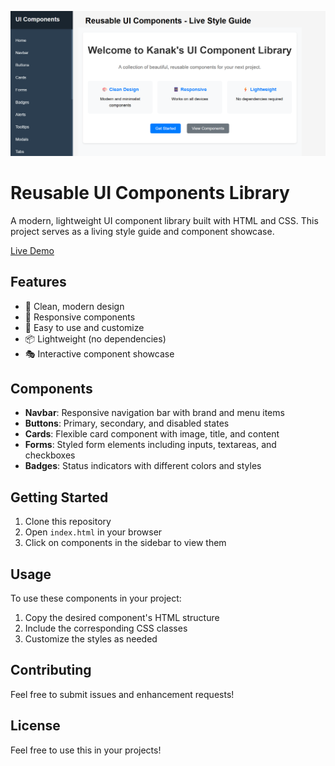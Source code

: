 ![UI Components Screenshot](image.png)

# Reusable UI Components Library

A modern, lightweight UI component library built with HTML and CSS. This project serves as a living style guide and component showcase.

[Live Demo](https://reusable-ui-components-green.vercel.app/)

## Features

- 🎨 Clean, modern design
- 📱 Responsive components
- 🎯 Easy to use and customize
- 📦 Lightweight (no dependencies)
- 🎭 Interactive component showcase

## Components

- **Navbar**: Responsive navigation bar with brand and menu items
- **Buttons**: Primary, secondary, and disabled states
- **Cards**: Flexible card component with image, title, and content
- **Forms**: Styled form elements including inputs, textareas, and checkboxes
- **Badges**: Status indicators with different colors and styles

## Getting Started

1. Clone this repository
2. Open `index.html` in your browser
3. Click on components in the sidebar to view them

## Usage

To use these components in your project:

1. Copy the desired component's HTML structure
2. Include the corresponding CSS classes
3. Customize the styles as needed

## Contributing

Feel free to submit issues and enhancement requests!

## License

Feel free to use this in your projects!
